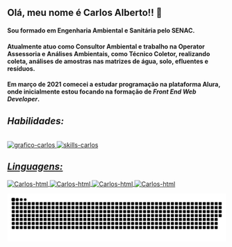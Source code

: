 ## Olá, meu nome é Carlos Alberto!! 👋

#### Sou formado em Engenharia Ambiental e Sanitária pelo SENAC.

#### Atualmente atuo como Consultor Ambiental e trabalho na Operator Assessoria e Análises Ambientais, como Técnico Coletor, realizando coleta, análises de amostras nas matrizes de água, solo, efluentes e resíduos.
  
#### Em março de 2021 comecei a estudar programação na plataforma Alura, onde inicialmente estou focando na formação de **_Front End Web Developer_**.

## *Habilidades:*
<div>
  <a href="https://github.com/bernardofilho"><br>
  <img height="170em" alt="grafico-carlos" src="https://github-readme-stats.vercel.app/api?username=bernardofilho&show_icons=true&theme=dracula&include_all_commits=true&count_private=true"/>
  <img height="170em" alt="skills-carlos" src="https://github-readme-stats.vercel.app/api/top-langs/?username=bernardofilho&layout=compact&langs_count=16&theme=dracula"/>
</div>
  
## *Linguagens:* 
  
<div>
  <img align="center" alt="Carlos-html" height="30" width="40" src="https://cdn.jsdelivr.net/gh/devicons/devicon/icons/html5/html5-plain.svg"/>
  <img align="center" alt="Carlos-html" height="30" width="40" src="https://cdn.jsdelivr.net/gh/devicons/devicon/icons/javascript/javascript-plain.svg"/>
  <img align="center" alt="Carlos-html" height="30" width="40" src="https://cdn.jsdelivr.net/gh/devicons/devicon/icons/css3/css3-plain.svg"/>
  <img align="center" alt="Carlos-html" height="30" width="40" src="https://cdn.jsdelivr.net/gh/devicons/devicon/icons/sass/sass-original.svg"/>
  
</div>
  
  ![Snake animation](https://github.com/bernardofilho/bernardofilho/blob/output/github-contribution-grid-snake.svg)
  






